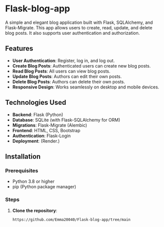 # Flask-blog-app


A simple and elegant blog application built with Flask, SQLAlchemy, and Flask-Migrate. This app allows users to create, read, update, and delete blog posts. It also supports user authentication and authorization.

## Features

- **User Authentication**: Register, log in, and log out.
- **Create Blog Posts**: Authenticated users can create new blog posts.
- **Read Blog Posts**: All users can view blog posts.
- **Update Blog Posts**: Authors can edit their own posts.
- **Delete Blog Posts**: Authors can delete their own posts.
- **Responsive Design**: Works seamlessly on desktop and mobile devices.

## Technologies Used

- **Backend**: Flask (Python)
- **Database**: SQLite (with Flask-SQLAlchemy for ORM)
- **Migrations**: Flask-Migrate (Alembic)
- **Frontend**: HTML, CSS, Bootstrap
- **Authentication**: Flask-Login
- **Deployment**: (Render.)

## Installation

### Prerequisites

- Python 3.8 or higher
- pip (Python package manager)

### Steps

1. **Clone the repository**:
   ```bash
   https://github.com/Emma20040/Flask-blog-app/tree/main
  

